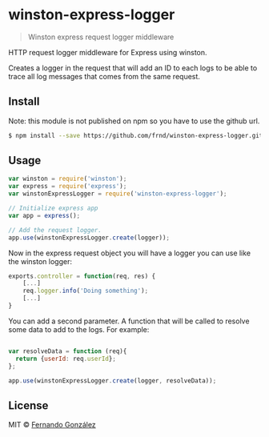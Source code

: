 
# winston-express-logger
> Winston express request logger middleware

HTTP request logger middleware for Express using winston.

Creates a logger in the request that will add an ID to each logs to be able to trace
all log messages that comes from the same request.

## Install

Note: this module is not published on npm so you have to use the github url.

```sh
$ npm install --save https://github.com/frnd/winston-express-logger.git
```

## Usage

```js
var winston = require('winston');
var express = require('express');
var winstonExpressLogger = require('winston-express-logger');

// Initialize express app
var app = express();

// Add the request logger.
app.use(winstonExpressLogger.create(logger));
```

Now in the express request object you will have a logger you can use like the winston logger:

```js
exports.controller = function(req, res) {
    [...]
    req.logger.info('Doing something');
    [...]
}
```
You can add a second parameter. A function that will be called to resolve some data to add to the logs. For example:

```js

var resolveData = function (req){
  return {userId: req.userId};
};

app.use(winstonExpressLogger.create(logger, resolveData));
```

## License

MIT © [Fernando González](https://github.com/frnd)
